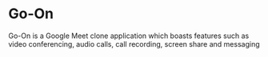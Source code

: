 # Go-On
Go-On is a Google Meet clone application which boasts features such as video conferencing, audio calls, call recording, screen share and messaging
